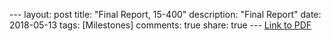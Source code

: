--- layout: post title: "Final Report, 15-400" description: "Final Report" date: 2018-05-13 tags: [Milestones] comments: true share: true --- [Link to PDF](/files/finalReport.pdf)
